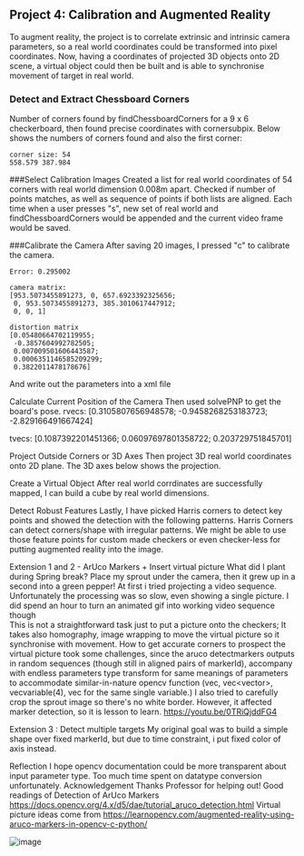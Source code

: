 ## Project 4: Calibration and Augmented Reality

To augment reality, the project is to correlate extrinsic and intrinsic camera parameters, so a real world coordinates could be transformed into pixel coordinates.  Now, having a coordinates of projected 3D objects onto 2D scene, a virtual object could then be built and is able to synchronise movement of target in real world.

### Detect and Extract Chessboard Corners
Number of corners found by findChessboardCorners for a 9 x 6 checkerboard, then found precise coordinates with cornersubpix.  Below shows the numbers of corners found and also the first corner:

```
corner size: 54
558.579 387.984
```
###Select Calibration Images
Created a list for real world coordinates of 54 corners with real world dimension 0.008m apart.  Checked if number of points matches, as well as sequence of points if both lists are aligned. 
Each time when a user presses "s", new set of real world and findChessboardCorners would be appended and the current video frame would be saved.
 
###Calibrate the Camera
After saving 20 images, I pressed "c" to calibrate the camera.  
```
Error: 0.295002

camera matrix: 
[953.5073455891273, 0, 657.6923392325656;
 0, 953.5073455891273, 385.3010617447912;
 0, 0, 1]

distortion matrix 
[0.05480664702119955;
 -0.3857604992782505;
 0.007009501606443587;
 0.0006351146585209299;
 0.3822011478178676]
```

And write out the parameters into a xml file
 
Calculate Current Position of the Camera
Then used solvePNP to get the board's pose.
rvecs: [0.3105807656948578;
 -0.9458268253183723;
 -2.829166491667424]

tvecs: [0.1087392201451366;
 0.06097697801358722;
 0.203729751845701]
 
Project Outside Corners or 3D Axes
Then project 3D real world coordinates onto 2D plane.  The 3D axes below shows the projection.
 
Create a Virtual Object
After real world corrdinates are successfully mapped, I can build a cube by real world dimensions.
   
Detect Robust Features
Lastly, I have picked Harris corners to detect key points and showed the detection with the following patterns.
Harris Corners can detect corners/shape with irregular patterns.  We might be able to use those feature points for custom made checkers or even checker-less for putting augmented reality into the image.
   
Extension 1 and 2 - ArUco Markers + Insert virtual picture 
What did I plant during Spring break?  Place my sprout under the camera, then it grew up in a second into a green pepper!
At first i tried projecting a video sequence.  Unfortunately the processing was so slow, even showing a single picture.  I did spend an hour to turn an animated gif into working video sequence though  
This is not a straightforward task just to put a picture onto the checkers;  It takes also homography, image wrapping to move the virtual picture so it synchronise with movement.  How to get accurate corners to prospect the virtual picture took some challenges, since the aruco detectmarkers outputs in random sequences (though still in aligned pairs of markerId), accompany with endless parameters type transform for same meanings of parameters to accommodate similar-in-nature opencv function (vec<point2f>, vec<vector<point2f>>, vec<point2f>variable(4), vec<point> for the same single variable.)
I also tried to carefully crop the sprout image so there's no white border.  However, it affected marker detection, so it is lesson to learn.
https://youtu.be/0TRiQjddFG4
 
 
Extension 3 : Detect multiple targets
My original goal was to build a simple shape over fixed markerId, but due to time constraint, i put fixed color of axis instead.  
 
Reflection
I hope opencv documentation could be more transparent about input parameter type.  Too much time spent on datatype conversion unfortunately.
Acknowledgement
Thanks Professor for helping out!
Good readings of Detection of ArUco Markers  https://docs.opencv.org/4.x/d5/dae/tutorial_aruco_detection.html
Virtual picture ideas come from https://learnopencv.com/augmented-reality-using-aruco-markers-in-opencv-c-python/

![image](https://user-images.githubusercontent.com/21034990/180121722-b9cc168d-133e-4a20-8309-2bbf312e8d36.png)
